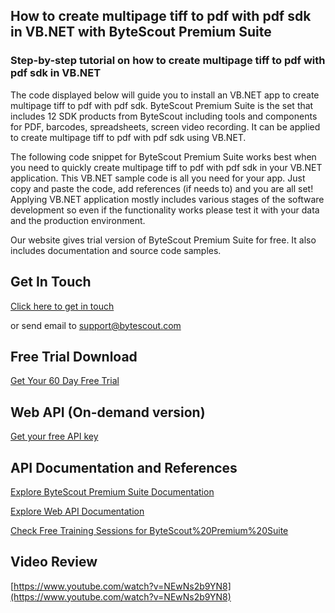 ## How to create multipage tiff to pdf with pdf sdk in VB.NET with ByteScout Premium Suite

### Step-by-step tutorial on how to create multipage tiff to pdf with pdf sdk in VB.NET

The code displayed below will guide you to install an VB.NET app to create multipage tiff to pdf with pdf sdk. ByteScout Premium Suite is the set that includes 12 SDK products from ByteScout including tools and components for PDF, barcodes, spreadsheets, screen video recording. It can be applied to create multipage tiff to pdf with pdf sdk using VB.NET.

The following code snippet for ByteScout Premium Suite works best when you need to quickly create multipage tiff to pdf with pdf sdk in your VB.NET application. This VB.NET sample code is all you need for your app. Just copy and paste the code, add references (if needs to) and you are all set! Applying VB.NET application mostly includes various stages of the software development so even if the functionality works please test it with your data and the production environment.

Our website gives trial version of ByteScout Premium Suite for free. It also includes documentation and source code samples.

## Get In Touch

[Click here to get in touch](https://bytescout.zendesk.com/hc/en-us/requests/new?subject=ByteScout%20Premium%20Suite%20Question)

or send email to [support@bytescout.com](mailto:support@bytescout.com?subject=ByteScout%20Premium%20Suite%20Question) 

## Free Trial Download

[Get Your 60 Day Free Trial](https://bytescout.com/download/web-installer?utm_source=github-readme)

## Web API (On-demand version)

[Get your free API key](https://pdf.co/documentation/api?utm_source=github-readme)

## API Documentation and References

[Explore ByteScout Premium Suite Documentation](https://bytescout.com/documentation/index.html?utm_source=github-readme)

[Explore Web API Documentation](https://pdf.co/documentation/api?utm_source=github-readme)

[Check Free Training Sessions for ByteScout%20Premium%20Suite](https://academy.bytescout.com/)

## Video Review

[https://www.youtube.com/watch?v=NEwNs2b9YN8](https://www.youtube.com/watch?v=NEwNs2b9YN8)